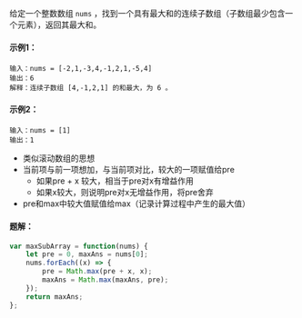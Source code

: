给定一个整数数组 `nums` ，找到一个具有最大和的连续子数组（子数组最少包含一个元素），返回其最大和。

#### 示例1：

```
输入：nums = [-2,1,-3,4,-1,2,1,-5,4]
输出：6
解释：连续子数组 [4,-1,2,1] 的和最大，为 6 。
```

#### 示例2：

```
输入：nums = [1]
输出：1
```



- 类似滚动数组的思想
- 当前项与前一项想加，与当前项对比，较大的一项赋值给pre
  - 如果pre + x 较大，相当于pre对x有增益作用
  - 如果x较大，则说明pre对x无增益作用，将pre舍弃
- pre和max中较大值赋值给max（记录计算过程中产生的最大值）



#### 题解：

```js
var maxSubArray = function(nums) {
    let pre = 0, maxAns = nums[0];
    nums.forEach((x) => {
        pre = Math.max(pre + x, x);
        maxAns = Math.max(maxAns, pre);
    });
    return maxAns;
};
```


